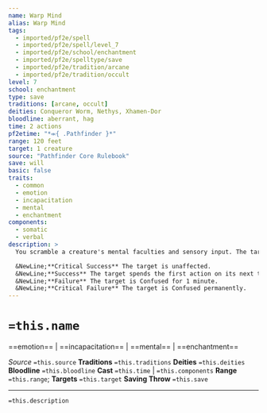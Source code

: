 ```yaml
---
name: Warp Mind
alias: Warp Mind
tags:
  - imported/pf2e/spell
  - imported/pf2e/spell/level_7
  - imported/pf2e/school/enchantment
  - imported/pf2e/spelltype/save
  - imported/pf2e/tradition/arcane
  - imported/pf2e/tradition/occult
level: 7
school: enchantment
type: save
traditions: [arcane, occult]
deities: Conqueror Worm, Nethys, Xhamen-Dor
bloodline: aberrant, hag
time: 2 actions
pf2etime: "*⬺{ .Pathfinder }*"
range: 120 feet
target: 1 creature
source: "Pathfinder Core Rulebook"
save: will
basic: false
traits:
  - common
  - emotion
  - incapacitation
  - mental
  - enchantment
components:
  - somatic
  - verbal
description: >
  You scramble a creature's mental faculties and sensory input. The target must attempt a Will saving throw. Regardless of the result of that save, the target is then temporarily immune for 10 minutes. Warp mind's effects happen instantly, so dispel magic and other effects that counteract spells can't counteract them. However, alter reality, miracle, primal phenomenon, restoration, or wish can still counteract the effects.

  &NewLine;**Critical Success** The target is unaffected.
  &NewLine;**Success** The target spends the first action on its next turn with the [[Confused]] condition.
  &NewLine;**Failure** The target is Confused for 1 minute.
  &NewLine;**Critical Failure** The target is Confused permanently.
---
```

# `=this.name`
==emotion== | ==incapacitation== | ==mental== | ==enchantment==

*Source* `=this.source`
**Traditions** `=this.traditions`
**Deities** `=this.deities`
**Bloodline** `=this.bloodline`
**Cast** `=this.time` | `=this.components`
**Range** `=this.range`; **Targets** `=this.target`
**Saving Throw** `=this.save`

***
`=this.description`